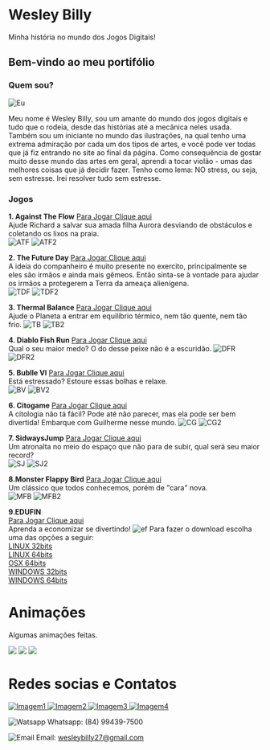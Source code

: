 # Wesley Billy

Minha história no mundo dos Jogos Digitais!

## Bem-vindo ao meu portifólio

### Quem sou?  

![Eu](foto.jpg)  

Meu nome é Wesley Billy, sou um amante do mundo dos jogos digitais e tudo que o rodeia, desde das histórias até a mecânica neles usada. Também sou um iniciante no mundo das ilustrações, na qual tenho uma extrema admiração por cada um dos tipos de artes, e você pode ver todas que já fiz entrando no site ao final da página. Como consequência de gostar muito desse mundo das artes em geral, aprendi a tocar violão - umas das melhores coisas que já decidir fazer. Tenho como lema: NO stress, ou seja, sem estresse. Irei resolver tudo sem estresse.

### Jogos
**1. Against The Flow** <a href="https://wesleybilly27.github.io/ATF/" target = "_blank" > Para Jogar Clique aqui </a>    
    Ajude Richard a salvar sua amada filha Aurora desviando de obstáculos e coletando os lixos na praia.  
    ![ATF](ATF.png) ![ATF2](ATF2.png) 
     
**2. The Future Day** <a href="https://wesleybilly27.github.io/TDF/" target = "_blank" > Para Jogar Clique aqui </a>  
    A ideia do companheiro é muito presente no exercito, principalmente se eles são irmãos e ainda mais gêmeos. Então sinta-se à vontade para ajudar os irmãos a protegerem a Terra da ameaça alienígena.  
    ![TDF](TDF.png)
    ![TDF2](TDF2.png)
    
**3. Thermal Balance** <a href="https://wesleybilly27.github.io/TB/" target = "_blank" > Para Jogar Clique aqui </a>  
    Ajude o Planeta a entrar em equilíbrio térmico, nem tão quente, nem tão frio.
    ![TB](TB.png)
    ![TB2](TB2.png)
    
**4. Diablo Fish Run** <a href="https://wesleybilly27.github.io/DFR/" target = "_blank" > Para Jogar Clique aqui </a>  
    Qual o seu maior medo? O do desse peixe não é a escuridão.
    ![DFR](DFR.png)  
    ![DFR2](DFR2.png)  
    
**5. Bublle VI** <a href="https://wesleybilly27.github.io/JogoDaVI/" target = "_blank" > Para Jogar Clique aqui </a>  
    Está estressado? Estoure essas bolhas e relaxe.  
    ![BV](BV.png)
    ![BV2](BV2.png)
    
**6. Citogame** <a href="https://wesleybilly27.github.io/CG/" target = "_blank" > Para Jogar Clique aqui </a>  
    A citologia não tá fácil? Pode até não parecer, mas ela pode ser bem divertida! Embarque com Guilherme nesse mundo.
    ![CG](citoimag.png)
    ![CG2](citoimag2.png)  
    
**7. SidwaysJump** <a href="https://wesleybilly27.github.io/SJ/" target = "_blank" > Para Jogar Clique aqui </a>  
    Um atronalta no meio do espaço que não para de subir, qual será seu maior record?  
    ![SJ](SJ.png)
    ![SJ2](SJ2.png)
    
**8.Monster Flappy Bird** <a href="https://wesleybilly27.github.io/MFB/" target = "_blank" > Para Jogar Clique aqui </a>  
    Um clássico que todos conhecemos, porém de "cara" nova.   
    ![MFB](MFB.png)
    ![MFB2](MFB2.png)

**9.EDUFIN**<br><a href="wesleybilly27.github.io/EDUFIN/" target = "_blank" > Para Jogar Clique aqui </a>  
    Aprenda a economizar se divertindo! 
    ![ef](ef.png)
    Para fazer o download escolha uma das opções a seguir:<br>
    <a href="https://www.dropbox.com/s/510evaq8cv2ye5w/linux32.zip?dl=0" target = "_blank" > LINUX 32bits </a><br>
    <a href="https://www.dropbox.com/s/jm8bbxczrjfrd15/linux64.zip?dl=0" target = "_blank" > LINUX 64bits </a><br>
    <a href="https://www.dropbox.com/s/4gzsdy2o1eb7ceu/osx64.zip?dl=0" target = "_blank" > OSX 64bits </a><br>
    <a href="https://www.dropbox.com/s/wxoxgieeat0i27e/win32.zip?dl=0" target = "_blank" > WINDOWS 32bits </a><br>
    <a href="https://www.dropbox.com/s/3rzk8x3n3340rg6/win64.zip?dl=0" target = "_blank" > WINDOWS 64bits </a><br>
    
    
# Animações
Algumas animações feitas.  
    
<img src="versãoIndle.gif"> 
<img src="versãoCaminhada.gif"> 
<img src="versãoAtaque.gif">

# Redes socias e Contatos
<a href="https://www.facebook.com/wesley.billy.1"  target = "_blank" > ![Imagem1](Face.png) </a>
<a href="https://br.pinterest.com/wesleybilly27/"  target = "_blank" > ![Imagem2](Pint.png) </a>
<a href="https://www.instagram.com/wesleybilly27/?hl=pt-br"  target = "_blank" > ![Imagem3](Insta.png) </a>
<a href="https://wesleybilly27.wixsite.com/meusiteparadesenhos"  target = "_blank" > ![Imagem4](Eu.png) </a>

![Watsapp](wpp2.png) Whatsapp: (84) 99439-7500  

![Email](gmail2.png) Email: wesleybilly27@gmail.com

